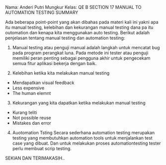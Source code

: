 Nama: Anderi Putri Mungkur 
Kelas: QE B 
SECTION 17 
MANUAL TO AUTOMATION TESTING 
SUMMARY

Ada beberapa point-point yang akan dibahas pada materi kali ini yakni apa itu manual testing, kelebihan dan kekurangan manual testing dana pa itu outomation dan kenapa kita menggunakan auto testing. Berikut adalah penjelasan tentang manual testing dan automation testing:
1.	Manual testing atau penguji manual adalah langkah untuk mencatat bug pada program perangkat luna. Pada metode ini tester atau penguji memiliki peran penting sebagai pengguna akhir untuk pengecekam semua fitur aplikasi bekerja dengan baik. 

2.	Kelebihan ketika kita melakukan manual testing 
-	Mendapatkan visual feedback
-	Less expensive
-	The human elemnt 
3.	Kekurangan yang kita dapatkan ketika melakukan manual testing 
-	Kurang teliti
-	Not possible reuse 
-	Mistakes dan error

4.	Auotomation Tsting 
Secara sederhana automation testing merupakan testing yang membutuhkan automation tools untuk menjalankan test case yang dibuat. Dan untuk melakukan proses automationtesting tester perlu membuat scrip testing. 



SEKIAN DAN TERIMAKASIH.. 
